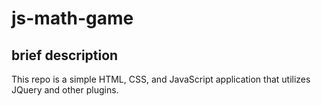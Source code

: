 # js-math-game

## brief description
This repo is a simple HTML, CSS, and JavaScript application that utilizes 
JQuery and other plugins. 